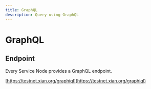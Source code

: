 ```yaml
---
title: GraphQL
description: Query using GraphQL
---
```


# GraphQL

## Endpoint

Every Service Node provides a GraphQL endpoint.

[https://testnet.xian.org/graphiql](https://testnet.xian.org/graphiql)

